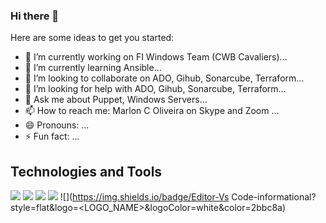 ### Hi there 👋



Here are some ideas to get you started:

- 🔭 I’m currently working on FI Windows Team (CWB Cavaliers)...
- 🌱 I’m currently learning Ansible...
- 👯 I’m looking to collaborate on ADO, Gihub, Sonarcube, Terraform...
- 🤔 I’m looking for help with ADO, Gihub, Sonarcube, Terraform...
- 💬 Ask me about Puppet, Windows Servers...
- 📫 How to reach me: Marlon C Oliveira on Skype and Zoom ...
- 😄 Pronouns: ...
- ⚡ Fun fact: ...

## Technologies and Tools

![](https://img.shields.io/badge/OS-Windows-informational?style=flat&logo=<LOGO_NAME>&logoColor=white&color=2bbc8a) ![](https://img.shields.io/badge/OS-Linux-informational?style=flat&logo=<LOGO_NAME>&logoColor=white&color=2bbc8a)
 ![](https://img.shields.io/badge/Tools-Puppet-informational?style=flat&logo=<LOGO_NAME>&logoColor=white&color=2bbc8a) ![](https://img.shields.io/badge/Tools-Ansible-informational?style=flat&logo=<LOGO_NAME>&logoColor=white&color=2bbc8a) ![](https://img.shields.io/badge/Editor-Vs Code-informational?style=flat&logo=<LOGO_NAME>&logoColor=white&color=2bbc8a)



